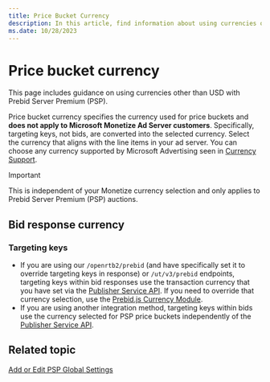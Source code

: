 ```yaml
---
title: Price Bucket Currency
description: In this article, find information about using currencies other than USD with Prebid Server Premium (PSP).
ms.date: 10/28/2023
---
```


# Price bucket currency

This page includes guidance on using currencies other than USD with Prebid Server Premium (PSP).

Price bucket currency specifies the currency used for price buckets and **does not apply to Microsoft Monetize Ad Server customers**. Specifically, targeting keys, not bids, are converted into the selected currency. Select the currency that aligns with the line items in your ad server. You can choose any currency supported by Microsoft Advertising seen in [Currency Support](currency-support.md).

> [!IMPORTANT]
> This is independent of your Monetize currency selection and only applies to Prebid Server Premium (PSP) auctions.

## Bid response currency

### Targeting keys

- If you are using our `/openrtb2/prebid` (and have specifically set it to override targeting keys in response) or `/ut/v3/prebid` endpoints, targeting keys within bid responses use the transaction currency that you have set via the [Publisher Service API](../digital-platform-api/publisher-service.md). If you need to override that currency selection, use the [Prebid.js Currency Module](https://docs.prebid.org/dev-docs/modules/currency.html#currency-module).
- If you are using another integration method, targeting keys within bids use the currency selected for PSP price buckets independently of the [Publisher Service API](../digital-platform-api/publisher-service.md).

## Related topic

[Add or Edit PSP Global Settings](add-or-edit-psp-global-settings.md)
